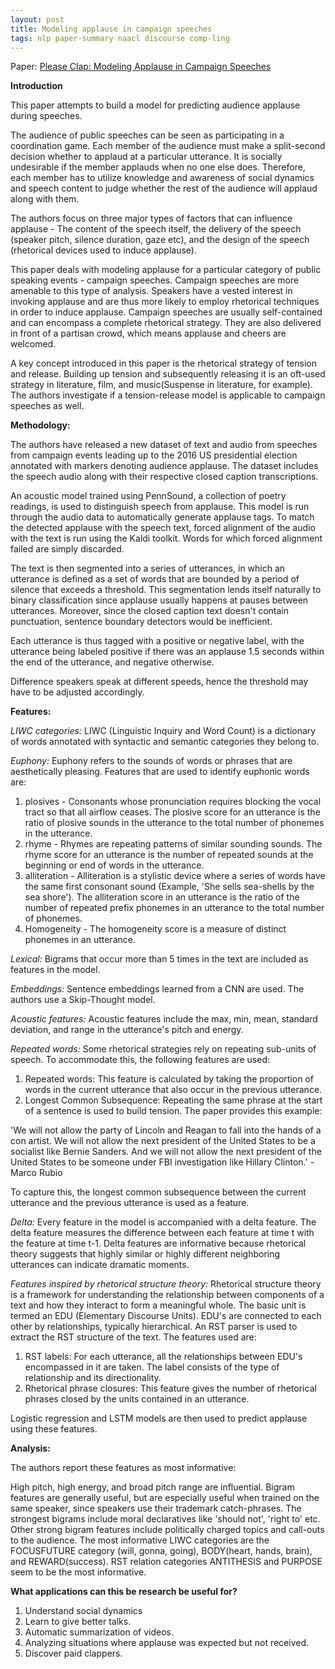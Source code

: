 ```yaml
---
layout: post
title: Modeling applause in campaign speeches
tags: nlp paper-summary naacl discourse comp-ling
---
```


Paper: [Please Clap: Modeling Applause in Campaign Speeches](http://aclweb.org/anthology/N18-1009)


**Introduction**

This paper attempts to build a model for predicting audience applause during speeches.

The audience of public speeches can be seen as participating in a coordination game. Each member of the audience must make a split-second decision whether to applaud at a particular utterance. It is socially undesirable if the member applauds when no one else does. Therefore, each member has to utilize knowledge and awareness of social dynamics and speech content to judge whether the rest of the audience will applaud along with them.

The authors focus on three major types of factors that can influence applause - The content of the speech itself, the delivery of the speech (speaker pitch, silence duration, gaze etc), and the design of the speech (rhetorical devices used to induce applause).

This paper deals with modeling applause for a particular category of public speaking events - campaign speeches. 
Campaign speeches are more amenable to this type of analysis. Speakers have a vested interest in invoking applause and are thus more likely to employ rhetorical techniques in order to induce applause. Campaign speeches are usually self-contained and can encompass a complete rhetorical strategy. They are also delivered in front of a partisan crowd, which means applause and cheers are welcomed. 

A key concept introduced in this paper is the rhetorical strategy of tension and release.
Building up tension and subsequently releasing it is an oft-used strategy in literature, film, and music(Suspense in literature, for example). The authors investigate if a tension-release model is applicable to campaign speeches as well.


**Methodology:**

The authors have released a new dataset of text and audio from speeches from campaign events leading up to the 2016 US presidential election annotated with markers denoting audience applause. The dataset includes the speech audio along with their respective closed caption transcriptions.

An acoustic model trained using PennSound, a collection of poetry readings, is used to distinguish speech from applause. This model is run through the audio data to automatically generate applause tags.
To match the detected applause with the speech text, forced alignment of the audio with the text is run using the Kaldi toolkit. Words for which forced alignment failed are simply discarded.

The text is then segmented into a series of utterances, in which an utterance is defined as a set of words that are bounded by a period of silence that exceeds a threshold. This segmentation lends itself naturally to binary classification since applause usually happens at pauses between utterances. Moreover, since the closed caption text doesn't contain punctuation, sentence boundary detectors would be inefficient.

Each utterance is thus tagged with a positive or negative label, with the utterance being labeled positive if there was an applause 1.5 seconds within the end of the utterance, and negative otherwise.

Difference speakers speak at different speeds, hence the threshold may have to be adjusted accordingly. 

**Features:**

*LIWC categories:* LIWC (Linguistic Inquiry and Word Count) is a dictionary of words annotated with syntactic and semantic categories they belong to.

*Euphony:* Euphony refers to the sounds of words or phrases that are aesthetically pleasing.
Features that are used to identify euphonic words are:
1. plosives - Consonants whose pronunciation requires blocking the vocal tract so that all airflow ceases. The plosive score for an utterance is the ratio of plosive sounds in the utterance to the total number of phonemes in the utterance.
2. rhyme - Rhymes are repeating patterns of similar sounding sounds. The rhyme score for an utterance is the number of repeated sounds at the beginning or end of words in the utterance.
3. alliteration - Alliteration is a stylistic device where a series of words have the same first consonant sound (Example, 'She sells sea-shells by the sea shore'). The alliteration score in an utterance is the ratio of the number of repeated prefix phonemes in an utterance to the total number of phonemes.
4. Homogeneity - The homogeneity score is a measure of distinct phonemes in an utterance. 

*Lexical:* Bigrams that occur more than 5 times in the text are included as features in the model.

*Embeddings:* Sentence embeddings learned from a CNN are used. The authors use a Skip-Thought model.

*Acoustic features:* Acoustic features include the max, min, mean, standard deviation, and range in the utterance's pitch and energy.

*Repeated words:* Some rhetorical strategies rely on repeating sub-units of speech. To accommodate this, the following features are used:
1. Repeated words: This feature is calculated by taking the proportion of words in the current utterance that also occur in the previous utterance.
2. Longest Common Subsequence: Repeating the same phrase at the start of a sentence is used to build tension. The paper provides this example:

'We will not allow the party of Lincoln
and Reagan to fall into the hands of a
con artist. We will not allow the next
president of the United States to be a
socialist like Bernie Sanders. And we
will not allow the next president of the
United States to be someone under FBI
investigation like Hillary Clinton.' - Marco Rubio

To capture this, the longest common subsequence between the current utterance and the previous utterance is used as a feature.

*Delta:* Every feature in the model is accompanied with a delta feature. The delta feature measures the difference between each feature at time t with the feature at time t-1. Delta features are informative because rhetorical theory suggests that highly similar or highly different neighboring utterances can indicate dramatic moments.

*Features inspired by rhetorical structure theory:* Rhetorical structure theory is a framework for understanding the relationship between components of a text and how they interact to form a meaningful whole. The basic unit is termed an EDU (Elementary Discourse Units). EDU's are connected to each other by relationships, typically hierarchical.
An RST parser is used to extract the RST structure of the text. The features used are:
1. RST labels: For each utterance, all the relationships between EDU's encompassed in it are taken. The label consists of the type of relationship and its directionality.
2. Rhetorical phrase closures: This feature gives the number of rhetorical phrases closed by the units contained in an utterance.
 
Logistic regression and LSTM models are then used to predict applause using these features.

**Analysis:**

The authors report these features as most informative:

High pitch, high energy, and broad pitch range are influential.
Bigram features are generally useful, but are especially useful when trained on the same speaker, since speakers use their trademark catch-phrases.
The strongest bigrams include moral declaratives like 'should not', 'right to' etc.
Other strong bigram features include politically charged topics and call-outs to the audience.
The most informative LIWC categories are the FOCUSFUTURE category (will, gonna, going), BODY(heart, hands, brain), and REWARD(success).
RST relation categories ANTITHESIS and PURPOSE seem to be the most informative.

**What applications can this be research be useful for?**

1. Understand social dynamics
2. Learn to give better talks.
3. Automatic summarization of videos.
4. Analyzing situations where applause was expected but not received.
5. Discover paid clappers.
